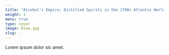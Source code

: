 ```yaml
---
title: "Alcohol's Empire: Distilled Spirits in the 1700s Atlantic World"
weight: 1
menu: true
type: cover
image: blue.jpg
slug: .
---
```


Lorem ipsum dolor sic amet.
